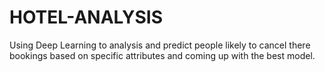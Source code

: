 # HOTEL-ANALYSIS
Using Deep  Learning to analysis and predict people likely to cancel there bookings based on specific attributes and coming up with the best model. 
